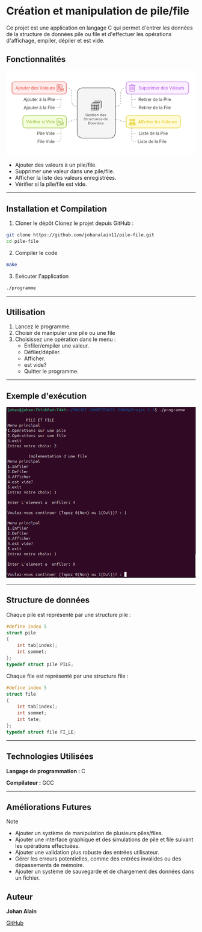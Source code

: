 
# Création et manipulation de pile/file
Ce projet est une application en langage C qui permet d'entrer les données de la structure de données pile ou file et d'effectuer les opérations d'affichage, empiler, dépiler et est vide.


## Fonctionnalités

![Fonctionnalités](./fonctionnalités.png "Fonctionnalités du programme")

- Ajouter des valeurs à un pile/file.
- Supprimer une valeur dans une pile/file.
- Afficher la liste des valeurs enregistrées.
- Vérifier si la pile/file est vide.

---
## Installation et Compilation

1. Cloner le dépôt
Clonez le projet depuis GitHub :
```sh
git clone https://github.com/johanalain11/pile-file.git
cd pile-file
```
2. Compiler le code
```sh
make
```
3. Exécuter l'application
```sh
./programme
```

---
## Utilisation
1. Lancez le programme.
2. Choisir de manipuler une pile ou une file
3. Choisissez une opération dans le menu :
    * Enfiler/empiler une valeur.
    * Défiler/dépiler.
    * Afficher.
    * est vide?
    * Quitter le programme.

---
## Exemple d'exécution
![Exemple d'exécution](./exec.png "Capture d'ajout d'étudiant")

---
## Structure de données
Chaque pile est représenté par une structure pile :
```c
#define index 5
struct pile
{
    int tab[index];
    int sommet;
};
typedef struct pile PILE;
```
Chaque file est représenté par une structure file :
```c
#define index 5
struct file
{
    int tab[index];
    int sommet;
    int tete;
};
typedef struct file FI_LE;
```

---
## Technologies Utilisées
**Langage de programmation :** C

**Compilateur :** GCC

---
## Améliorations Futures
>[!NOTE]
>
>* Ajouter un système de manipulation de plusieurs piles/files.
>* Ajouter une interface graphique et des simulations de pile et file suivant les opérations effectuées.
>* Ajouter une validation plus robuste des entrées utilisateur.
>* Gérer les erreurs potentielles, comme des entrées invalides ou des dépassements de mémoire.
>* Ajouter un système de sauvegarde et de chargement des données dans un fichier.

## Auteur
**Johan Alain**

[GitHub](https://github.com/johanalain11/)
